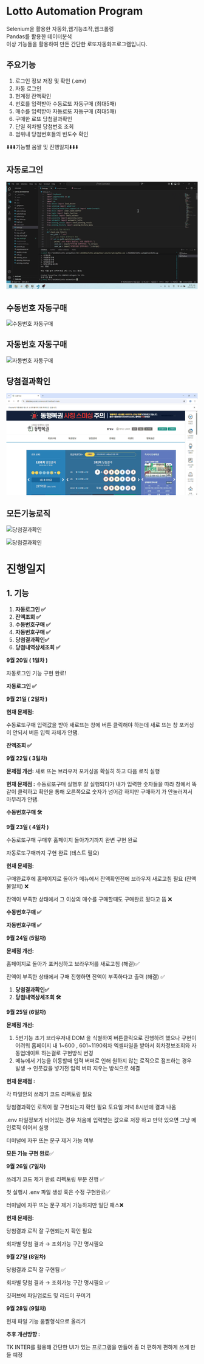# Lotto Automation Program
Selenium을 활용한 자동화,웹기능조작,웹크롤링  
Pandas를 활용한 데이터분석  
이상 기능들을 활용하여 만든 간단한 로또자동화프로그램입니다.

## 주요기능
1. 로그인 정보 저장 및 확인 (.env)
2. 자동 로그인
3. 현계정 잔액확인
4. 번호를 입력받아 수동로또 자동구매 (최대5매)
5. 매수를 입력받아 자동로또 자동구매 (최대5매)
6. 구매한 로또 당첨결과확인
7. 단일 회차별 당첨번호 조회
8. 범위내 당첨번호들의 빈도수 확인

⬇️⬇️⬇️기능별 움짤 및 진행일지⬇️⬇️⬇️

## 자동로그인

![자동로그인](https://github.com/panda1189/autolotto/raw/main/data/mp_login.gif)

## 수동번호 자동구매

![수동번호 자동구매](https://github.com/panda1189/autolotto/raw/main/data/mp_manual.gif)

## 자동번호 자동구매

![자동번호 자동구매](https://github.com/panda1189/autolotto/raw/main/data/mp_auto.gif)

## 당첨결과확인

![당첨결과확인](https://github.com/panda1189/autolotto/raw/main/data/mp_result.gif)

## 모든기능로직

![당첨결과확인](https://github.com/panda1189/autolotto/raw/main/data/mp_logic1.gif)

![당첨결과확인](https://github.com/panda1189/autolotto/raw/main/data/mp_logic2.gif)

# 진행일지

## 1. 기능

1. **자동로그인 ✅**
2. **잔액조회  ✅**
3. **수동번호구매 ✅**
4. **자동번호구매 ✅**
5. **당첨결과확인✅**
6. **당첨내역상세조회 ✅**

**9월 20일 ( 1일차 )**

자동로그인 기능 구현 완료!

**자동로그인 ✅**

**9월 21일 ( 2일차 )**

**현재 문제점:** 

수동로또구매 입력값을 받아 새로뜨는 창에 버튼 클릭해야 하는데 새로 뜨는 창 포커싱이 안되서 버튼 입력 자체가 안됌.

**잔액조회  ✅**

**9월 22일 ( 3일차)** 

**문제점 개선:**  새로 뜨는  브라우저 포커싱을 확실히 하고 다음 로직 실행

**현재 문제점 :** 수동로또구매 실행후 잘 실행되다가 내가 입력한 숫자들을 따라 창에서 똑같이 클릭하고 확인을 통해 오른쪽으로 숫자가 넘어감 하지만 구매하기 가 안눌러져서 마무리가 안됌.

**수동번호구매 🛠️**

**9월 23일 ( 4일차 )**

수동로또구매 구매후 홈페이지 돌아가기까지 완변 구현 완료

자동로또구매까지 구현 완료 (테스트 필요)

**현재 문제점:**

구매완료후에 홈페이지로 돌아가 메뉴에서 잔액확인전에 브라우저 새로고침 필요 (잔액 불일치) ❌

잔액이 부족한 상태에서 그 이상의 매수를 구매할때도 구매완료 됬다고 뜸 ❌

**수동번호구매 ✅**

**자동번호구매 ✅**

**9월 24일 (5일차)**

**문제점 개선:**

홈페이지로 돌아가 포커싱하고 브라우저를 새로고침  (해결)✅

잔액이 부족한 상태에서 구매 진행하면 잔액이 부족하다고 출력 (해결) ✅ 

1. **당첨결과확인✅**
2. **당첨내역상세조회 🛠️**

**9월 25일 (6일차)** 

**문제점 개선:**  

1. 5번기능 초기 브라우저내 DOM 을 식별하여 버튼클릭으로 진행하려 했으나 구현이 어려워 홈페이지 내 1~600 , 601~1190회차 엑셀파일을 받아서 회차정보조회와 자동업데이트 하는걸로 구현방식 변경
2. 메뉴에서 기능을 이동할때 입력 버퍼로 인해 원하지 않는 로직으로 점프하는 경우 발생 → 인풋값을 넣기전 입력 버퍼 지우는 방식으로 해결

**현재 문제점 :** 

각 파일안의 쓰레기 코드 리펙토링 필요

당첨결과확인 로직이 잘 구현되는지 확인 필요 토요일 저녁 8시반에 결과 나옴

.env 파일정보가 비어있는 경우 처음에 입력받는 값으로 저장 하고 만약 있으면 그냥 메인로직 이어서 실행

터미널에 자꾸 뜨는 문구 제거 가능 여부

**모든 기능 구현 완료**✅

**9월 26일 (7일차)**

쓰레기 코드 제거 완료 리펙토링 부분 진행 ✅

첫 실행시 .env 파일 생성 혹은 수정 구현완료✅

터미널에 자꾸 뜨는 문구 제거 가능하지만  일단 패스❌

**현재 문제점:**

당첨결과 로직 잘 구현되는지 확인 필요

회차별 당첨 결과  → 조회가능 구간 명시필요

**9월 27일 (8일차)**

당첨결과 로직 잘 구현됨 ✅

회차별 당첨 결과  → 조회가능 구간 명시필요 ✅

깃허브에 파일업로드 및 리드미 꾸미기

**9월 28일 (9일차)**

현재 파일 기능 움짤형식으로 올리기

**추후 개선방향 :** 

TK INTER를 활용해 간단한 UI가 있는 프로그램을 만들어 좀 더 편하게 편하게 쓰게 만들 예정
